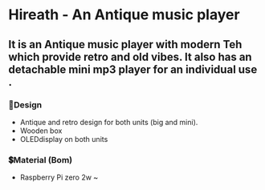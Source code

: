 # Hireath - An Antique music player 

It is an Antique music player with modern Teh which provide retro and old vibes. It also has an detachable mini mp3 player for an individual use .
---



### 💭Design
- Antique and retro design for both units (big and mini).
- Wooden box 
- OLEDdisplay on both units

### 💲Material (Bom)
- Raspberry Pi zero 2w ~

